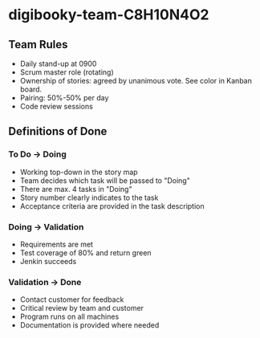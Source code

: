 # digibooky-team-C8H10N4O2

## Team Rules
- Daily stand-up at 0900
- Scrum master role (rotating)
- Ownership of stories: agreed by unanimous vote. See color in Kanban board.
- Pairing: 50%-50% per day
- Code review sessions

## Definitions of Done

### To Do -> Doing
- Working top-down in the story map
- Team decides which task will be passed to "Doing"
- There are max. 4 tasks in "Doing"
- Story number clearly indicates to the task
- Acceptance criteria are provided in the task description

### Doing -> Validation
- Requirements are met
- Test coverage of 80% and return green
- Jenkin succeeds

### Validation -> Done
- Contact customer for feedback
- Critical review by team and customer
- Program runs on all machines
- Documentation is provided where needed
